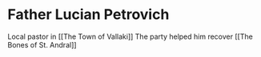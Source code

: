 # Father Lucian Petrovich
Local pastor in [[The Town of Vallaki]]
The party helped him recover [[The Bones of St. Andral]]
